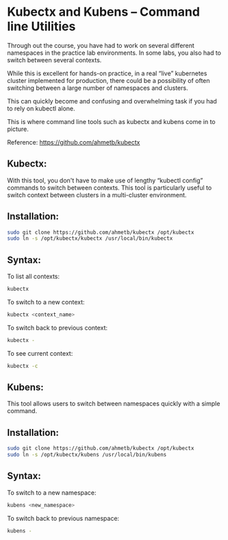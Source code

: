 # Kubectx and Kubens – Command line Utilities

Through out the course, you have had to work on several different namespaces in the practice lab environments. In some labs, you also had to switch between several contexts.

While this is excellent for hands-on practice, in a real “live” kubernetes cluster implemented for production, there could be a possibility of often switching between a large number of namespaces and clusters.

This can quickly become and confusing and overwhelming task if you had to rely on kubectl alone.

This is where command line tools such as kubectx and kubens come in to picture.

Reference: https://github.com/ahmetb/kubectx

## **Kubectx:**

With this tool, you don't have to make use of lengthy “kubectl config” commands to switch between contexts. This tool is particularly useful to switch context between clusters in a multi-cluster environment.

## **Installation:**

```bash
sudo git clone https://github.com/ahmetb/kubectx /opt/kubectx
sudo ln -s /opt/kubectx/kubectx /usr/local/bin/kubectx
```

## **Syntax:**

To list all contexts:

```bash
kubectx
```

To switch to a new context:

```bash
kubectx <context_name>
```

To switch back to previous context:

```bash
kubectx -
```

To see current context:

```bash
kubectx -c
```

## **Kubens:**

This tool allows users to switch between namespaces quickly with a simple command.

## **Installation:**

```bash
sudo git clone https://github.com/ahmetb/kubectx /opt/kubectx
sudo ln -s /opt/kubectx/kubens /usr/local/bin/kubens
```

## **Syntax:**

To switch to a new namespace:

```bash
kubens <new_namespace>
```

To switch back to previous namespace:

```bash
kubens -
```

